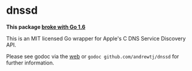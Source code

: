 
# dnssd

**This package [broke with Go 1.6](https://github.com/andrewtj/dnssd/issues/5)**

This is an MIT licensed Go wrapper for Apple's C DNS Service Discovery API.

Please see godoc via the [web](http://godoc.org/github.com/andrewtj/dnssd) or
`godoc github.com/andrewtj/dnssd` for further information.

